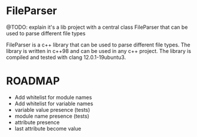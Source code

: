 # FileParser
@TODO: explain it's a lib project with a central class FileParser that can be used to parse different file types

FileParser is a c++ library that can be used to parse different file types. The library is written in c++98 and can be used in any c++ project. The library is compiled and tested with clang 12.0.1-19ubuntu3.

# ROADMAP
- Add whitelist for module names
- Add whitelist for variable names
- variable value presence (tests)
- module name presence (tests)
- attribute presence
- last attribute become value
